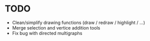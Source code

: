 # TODO

* Clean/simplify drawing functions (draw / redraw / highlight / ...)
* Merge selection and vertice addition tools
* Fix bug with directed multigraphs
